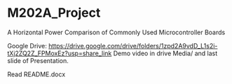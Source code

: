 # M202A_Project
A Horizontal Power Comparison of Commonly Used Microcontroller Boards

Google Drive: https://drive.google.com/drive/folders/1zpd2A9vdD_L1s2i-tXj2ZQ2Z_FPMoxEz?usp=share_link
Demo video in drive Media/ and last slide of Presentation. 

Read README.docx


